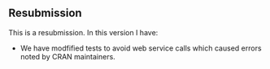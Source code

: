 ## Resubmission
This is a resubmission. In this version I have:

* We have modfified tests to avoid web service calls which caused errors noted by CRAN maintainers.

